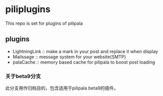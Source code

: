 # piliplugins

This repo is set for plugins of pilipala

## plugins

* LightningLink :: make a mark in your post and replace it when display
* Mailssage :: message system for your website(SMTP)
* palaCache :: memory based cache for pilipala to boost post loading

### 关于beta9分支

此分支用作归档目的，包含适用于pilipala beta9的插件。
